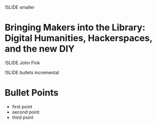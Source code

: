 !SLIDE smaller
# Bringing Makers into the Library: Digital Humanities, Hackerspaces, and the new DIY #

!SLIDE
John Fink

!SLIDE bullets incremental
# Bullet Points #

* first point
* second point
* third point
